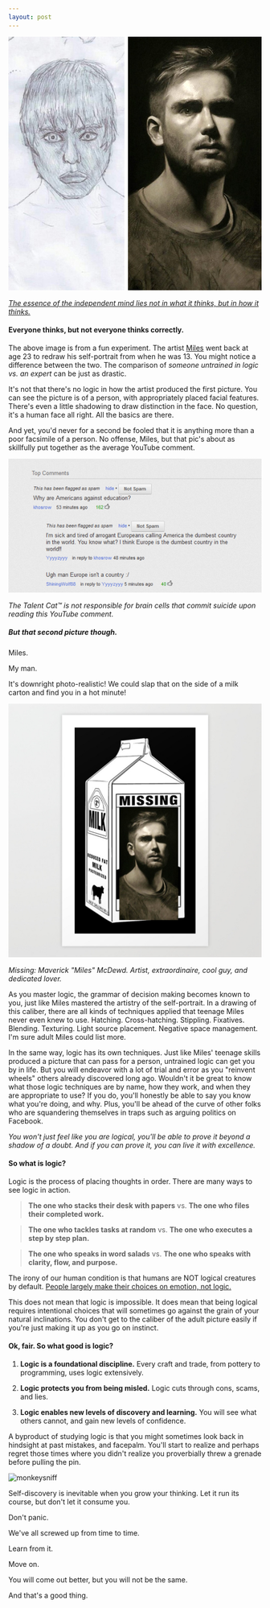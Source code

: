 ```yaml
---
layout: post
---
```




![DrawnAndRedrawn](/assets/img/DrawnAndRedrawn.jpg)

*[The essence of the independent mind lies not in what it thinks, but in how it thinks.](https://www.goodreads.com/quotes/346391)*

#### Everyone thinks, but not everyone thinks correctly.

The above image is from a fun experiment. The artist [Miles](https://www.reddit.com/r/pics/comments/5j0eyq/two_self_portraits_i_drew_from_a_mirror_10_years/) went back at age 23 to redraw his self-portrait from when he was 13. You might notice a difference between the two. The comparison of _someone untrained in logic vs. an expert_ can be just as drastic.

It's not that there's no logic in how the artist produced the first picture. You can see the picture is of a person, with appropriately placed facial features. There's even a little shadowing to draw distinction in the face. No question, it's a human face all right. All the basics are there.

And yet, you'd never for a second be fooled that it is anything more than a poor facsimile of a person. No offense, Miles, but that pic's about as skillfully put together as the average YouTube comment.

![dumbyoutubecomment](/assets/img/dumbyoutubecomment.png)

*The Talent Cat™️ is not responsible for brain cells that commit suicide upon reading this YouTube comment.*

##### But that second picture though.

Miles.

My man.

It's downright photo-realistic! We could slap that on the side of a milk carton and find you in a hot minute!

![MilkMissing2ndpic](/assets/img/MilkMissing2ndpic.png)

*Missing: Maverick "Miles" McDewd. Artist, extraordinaire, cool guy, and dedicated lover.*

As you master logic, the grammar of decision making becomes known to you, just like Miles mastered the artistry of the self-portrait. In a drawing of this caliber, there are all kinds of techniques applied that teenage Miles never even knew to use. Hatching. Cross-hatching. Stippling. Fixatives. Blending. Texturing. Light source placement. Negative space management. I'm sure adult Miles could list more.

In the same way, logic has its own techniques. Just like Miles' teenage skills produced a picture that can pass for a person, untrained logic can get you by in life. But you will endeavor with a lot of trial and error as you "reinvent wheels" others already discovered long ago. Wouldn't it be great to know what those logic techniques are by name, how they work, and when they are appropriate to use? If you do, you'll honestly be able to say you know what you're doing, and why. Plus, you'll be ahead of the curve of other folks who are squandering themselves in traps such as arguing politics on Facebook.

_You won't just feel like you are logical, you'll be able to prove it beyond a shadow of a doubt. And if you can prove it, you can live it with excellence._

#### So what is logic?

Logic is the process of placing thoughts in order. There are many ways to see logic in action.

>**The one who stacks their desk with papers** vs. **The one who files their completed work.**

>**The one who tackles tasks at random** vs. **The one who executes a step by step plan.**

>**The one who speaks in word salads** vs. **The one who speaks with clarity, flow, and purpose.**

The irony of our human condition is that humans are NOT logical creatures by default. [People largely make their choices on emotion, not logic.](https://bigthink.com/experts-corner/decisions-are-emotional-not-logical-the-neuroscience-behind-decision-making)

This does not mean that logic is impossible. It does mean that being logical requires intentional choices that will sometimes go against the grain of your natural inclinations. You don't get to the caliber of the adult picture easily if you're just making it up as you go on instinct.

#### Ok, fair. So what good is logic?

1. **Logic is a foundational discipline.** Every craft and trade, from pottery to programming, uses logic extensively.

2. **Logic protects you from being misled.** Logic cuts through cons, scams, and lies.

3. **Logic enables new levels of discovery and learning.** You will see what others cannot, and gain new levels of confidence.

A byproduct of studying logic is that you might sometimes look back in hindsight at past mistakes, and facepalm. You'll start to realize and perhaps regret those times where you didn't realize you proverbially threw a grenade before pulling the pin.

![monkeysniff](assets/img/monkeysniff.gif)

Self-discovery is inevitable when you grow your thinking. Let it run its course, but don't let it consume you.

Don't panic.

We've all screwed up from time to time.

Learn from it.

Move on.

You will come out better, but you will not be the same.

And that's a good thing.
